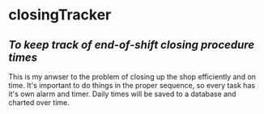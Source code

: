 closingTracker
==============

*To keep track of end-of-shift closing procedure times*
-------------------------------------------------------

This is my anwser to the problem of closing up the shop efficiently and on time. It's important to do things in the proper sequence, so every task has it's own alarm and timer. Daily times will be saved to a database and charted over time.
